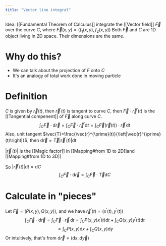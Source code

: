 ```yaml
---
title: "Vector line integral"
---
```

Idea: [[Fundamental Theorem of Calculus]]
integrate the [[Vector field]] $\vec{F}$ over the curve $C$, where $\vec{F}(x, y)=\left(f_{1}(x, y), f_{2}(x, y)\right)$
Both $\vec{F}$ and $C$ are 1D object living in 2D space. Their dimensions are the same.

# Why do this?
* We can talk about the projection of $F$ onto $C$
* It's an analogy of total work done in moving particle
# Definition
$C$ is given by $\vec{r}(t)$, then $\vec{r}^{\prime}(t)$ is tangent to curve $C$, then $\vec{F} \cdot \vec{r}^{\prime}(t)$ is the [[Tangential compenent]] of $\vec{F}$ along curve $C$.
$$\int_{C} \vec{F} \cdot \mathrm{d} \vec{r}=\int_{C} \vec{F} \cdot \vec{r}^{\prime} \mathrm{d} t=\int_{C} \vec{F}(\vec{r}(t)) \cdot \vec{r}^{\prime} \mathrm{d} t$$
Also, unit tangent $\vec{T}=\frac{\vec{r}^{\prime}(t)}{\left|\vec{r}^{\prime}(t)\right|}$, then $\mathrm{d}\vec{r}=\vec{T}\left|\vec{r}^{\prime}(t)\right|\mathrm{d}t$

$\left|\vec{r}^{\prime}(t)\right|$ is the [[Magic factor]] in [[Mapping#from 1D to 2D]]and [[Mapping#from 1D to 3D]]

So $\left|\vec{r}^{\prime}(t)\right|\mathrm{d}t = \mathrm{d}C$
$$\int_{C} \vec{F} \cdot \mathrm{d} \vec{r}=\int_{C} \vec{F} \cdot \vec{T} \mathrm{d} C$$
# Calculate in "pieces"
Let $\vec{F}=(P(x, y), Q(x, y))$, and we have $\vec{r}^{\prime}(t)=\left(x^{\prime}(t), y^{\prime}(t)\right)$
$$\int_{C} \vec{F} \cdot \mathrm{d} \vec{r}=\int_{C} \vec{F} \cdot \vec{r}^{\prime} \mathrm{d} t=\int_{C} P(x, y) x^{\prime}(t) \mathrm{d}t+\int_{C} Q(x, y) y^{\prime}(t) \mathrm{d}t$$
$$=\int_{C} P(x, y) \mathrm{d}x+\int_{C} Q(x, y) \mathrm{d}y$$
Or intuitively, that's from $\mathrm{d} \vec{r}=(\mathrm{d} x, \mathrm{d} \vec{y})$
